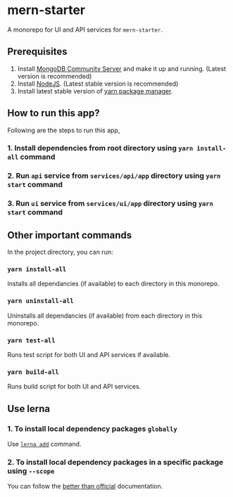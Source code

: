# mern-starter

A monorepo for UI and API services for `mern-starter`.

## Prerequisites

1. Install [MongoDB Community Server](https://www.mongodb.com/try/download/community) and make it up and running. (Latest version is recommended)
2. Install [NodeJS](https://nodejs.org/en/). (Latest stable version is recommended)
3. Install latest stable version of [yarn package manager](https://classic.yarnpkg.com/en/docs/install/).

## How to run this app?

Following are the steps to run this app,

### 1. Install dependencies from root directory using `yarn install-all` command

### 2. Run `api` service from `services/api/app` directory using `yarn start` command

### 3. Run `ui` service from `services/ui/app` directory using `yarn start` command

## Other important commands

In the project directory, you can run:

### `yarn install-all`

Installs all dependancies (if available) to each directory in this monorepo.

### `yarn uninstall-all`

Uninstalls all dependancies (if available) from each directory in this monorepo.

### `yarn test-all`

Runs test script for both UI and API services if available.

### `yarn build-all`

Runs build script for both UI and API services.

## Use lerna

### 1. To install local dependency packages `globally`

Use [`lerna add`](https://github.com/lerna/lerna/tree/main/commands/add#readme) command.

### 2. To install local dependency packages in a specific package using `--scope`

You can follow the [better than official](https://futurestud.io/tutorials/lerna-install-dependencies-for-a-specific-package) documentation.

